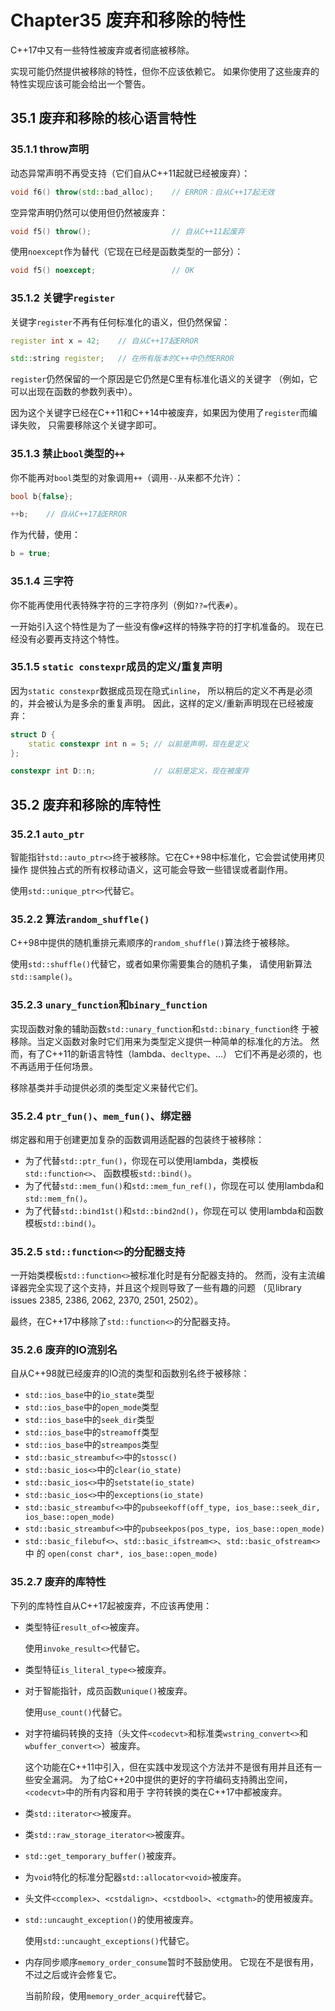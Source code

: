 # Chapter35 废弃和移除的特性
C++17中又有一些特性被废弃或者彻底被移除。

实现可能仍然提供被移除的特性，但你不应该依赖它。
如果你使用了这些废弃的特性实现应该可能会给出一个警告。

## 35.1 废弃和移除的核心语言特性

### 35.1.1 throw声明
动态异常声明不再受支持（它们自从C++11起就已经被废弃）：
```cpp
void f6() throw(std::bad_alloc);    // ERROR：自从C++17起无效
```
空异常声明仍然可以使用但仍然被废弃：
```cpp
void f5() throw();                  // 自从C++11起废弃
```
使用`noexcept`作为替代（它现在已经是函数类型的一部分）：
```cpp
void f5() noexcept;                 // OK
```

### 35.1.2 关键字`register`
关键字`register`不再有任何标准化的语义，但仍然保留：
```cpp
register int x = 42;    // 自从C++17起ERROR

std::string register;   // 在所有版本的C++中仍然ERROR
```
`register`仍然保留的一个原因是它仍然是C里有标准化语义的关键字
（例如，它可以出现在函数的参数列表中）。

因为这个关键字已经在C++11和C++14中被废弃，如果因为使用了`register`而编译失败，
只需要移除这个关键字即可。

### 35.1.3 禁止`bool`类型的`++`
你不能再对`bool`类型的对象调用`++`（调用`--`从来都不允许）：
```cpp
bool b{false};

++b;    // 自从C++17起ERROR
```
作为代替，使用：
```cpp
b = true;
```

### 35.1.4 三字符
你不能再使用代表特殊字符的三字符序列（例如`??=`代表`#`）。

一开始引入这个特性是为了一些没有像`#`这样的特殊字符的打字机准备的。
现在已经没有必要再支持这个特性。

### 35.1.5 `static constexpr`成员的定义/重复声明
因为`static constexpr`数据成员现在隐式`inline`，
所以稍后的定义不再是必须的，并会被认为是多余的重复声明。
因此，这样的定义/重新声明现在已经被废弃：
```cpp
struct D {
    static constexpr int n = 5; // 以前是声明，现在是定义
};

constexpr int D::n;             // 以前是定义，现在被废弃
```

## 35.2 废弃和移除的库特性

### 35.2.1 `auto_ptr`
智能指针`std::auto_ptr<>`终于被移除。它在C++98中标准化，它会尝试使用拷贝操作
提供独占式的所有权移动语义，这可能会导致一些错误或者副作用。

使用`std::unique_ptr<>`代替它。

### 35.2.2 算法`random_shuffle()`
C++98中提供的随机重排元素顺序的`random_shuffle()`算法终于被移除。

使用`std::shuffle()`代替它，或者如果你需要集合的随机子集，
请使用新算法`std::sample()`。

### 35.2.3 `unary_function`和`binary_function`
实现函数对象的辅助函数`std::unary_function`和`std::binary_function`终
于被移除。当定义函数对象时它们用来为类型定义提供一种简单的标准化的方法。
然而，有了C++11的新语言特性（lambda、`decltype`、...）
它们不再是必须的，也不再适用于任何场景。

移除基类并手动提供必须的类型定义来替代它们。

### 35.2.4 `ptr_fun()`、`mem_fun()`、绑定器
绑定器和用于创建更加复杂的函数调用适配器的包装终于被移除：

- 为了代替`std::ptr_fun()`，你现在可以使用lambda，类模板`std::function<>`、
函数模板`std::bind()`。
- 为了代替`std::mem_fun()`和`std::mem_fun_ref()`，你现在可以
使用lambda和`std::mem_fn()`。
- 为了代替`std::bind1st()`和`std::bind2nd()`，你现在可以
使用lambda和函数模板`std::bind()`。

### 35.2.5 `std::function<>`的分配器支持
一开始类模板`std::function<>`被标准化时是有分配器支持的。
然而，没有主流编译器完全实现了这个支持，并且这个规则导致了一些有趣的问题
（见library issues 2385, 2386, 2062, 2370, 2501, 2502）。

最终，在C++17中移除了`std::function<>`的分配器支持。

### 35.2.6 废弃的IO流别名
自从C++98就已经废弃的IO流的类型和函数别名终于被移除：

- `std::ios_base`中的`io_state`类型
- `std::ios_base`中的`open_mode`类型
- `std::ios_base`中的`seek_dir`类型
- `std::ios_base`中的`streamoff`类型
- `std::ios_base`中的`streampos`类型
- `std::basic_streambuf<>`中的`stossc()`
- `std::basic_ios<>`中的`clear(io_state)`
- `std::basic_ios<>`中的`setstate(io_state)`
- `std::basic_ios<>`中的`exceptions(io_state)`
- `std::basic_streambuf<>`中的`pubseekoff(off_type, ios_base::seek_dir,
ios_base::open_mode)`
- `std::basic_streambuf<>`中的`pubseekpos(pos_type, ios_base::open_mode)`
- `std::basic_filebuf<>`、`std::basic_ifstream<>`、`std::basic_ofstream<>`中
的
`open(const char*, ios_base::open_mode)`

### 35.2.7 废弃的库特性
下列的库特性自从C++17起被废弃，不应该再使用：

- 类型特征`result_of<>`被废弃。

  使用`invoke_result<>`代替它。
  
- 类型特征`is_literal_type<>`被废弃。
- 对于智能指针，成员函数`unique()`被废弃。

  使用`use_count()`代替它。
  
- 对字符编码转换的支持（头文件`<codecvt>`和标准类`wstring_convert<>`和
`wbuffer_convert<>`）被废弃。

  这个功能在C++11中引入，但在实践中发现这个方法并不是很有用并且还有一些安全漏洞。
  为了给C++20中提供的更好的字符编码支持腾出空间，`<codecvt>`中的所有内容和用于
  字符转换的类在C++17中都被废弃。
  
- 类`std::iterator<>`被废弃。
- 类`std::raw_storage_iterator<>`被废弃。
- `std::get_temporary_buffer()`被废弃。
- 为`void`特化的标准分配器`std::allocator<void>`被废弃。
- 头文件`<ccomplex>`、`<cstdalign>`、`<cstdbool>`、`<ctgmath>`的使用被废弃。
- `std::uncaught_exception()`的使用被废弃。
  
  使用`std::uncaught_exceptions()`代替它。
  
- 内存同步顺序`memory_order_consume`暂时不鼓励使用。
  它现在不是很有用，不过之后或许会修复它。

  当前阶段，使用`memory_order_acquire`代替它。
